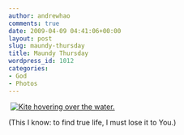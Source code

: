 ```yaml
---
author: andrewhao
comments: true
date: 2009-04-09 04:41:06+00:00
layout: post
slug: maundy-thursday
title: Maundy Thursday
wordpress_id: 1012
categories:
- God
- Photos
---
```


 [![Kite hovering over the water.](http://farm3.static.flickr.com/2365/2270156657_ab66e3cd34.jpg)](http://www.flickr.com/photos/andrewhao/2270156657/)

(This I know: to find true life, I must lose it to You.)
